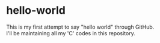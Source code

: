 # hello-world
This is my first attempt to say "hello world" through GitHub.
<br>
I'll be maintaining all my 'C' codes in this repository.
